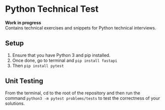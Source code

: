 # Python Technical Test
<b>Work in progress</b><br/>
Contains technical exercises and snippets for Python technical interviews.
## Setup
1. Ensure that you have Python 3 and pip installed.
2. Once done, go to terminal and `pip install fastapi`
3. Then `pip install pytest`
## Unit Testing
From the terminal, cd to the root of the repository and then run the command `python3 -m pytest problems/tests` to test the correctness of your solutions.
